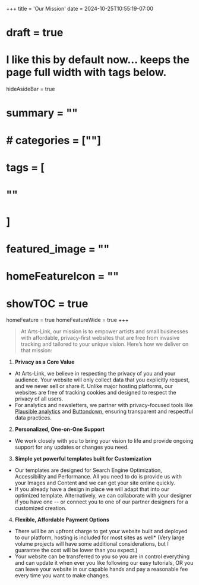 +++
title = 'Our Mission'
date = 2024-10-25T10:55:19-07:00
# draft = true
# I like this by default now... keeps the page full width with tags below.
hideAsideBar = true
# summary = ""
# # categories = [""]
# tags = [
  # ""
  # ]
# featured_image = ""
# homeFeatureIcon = ""
# showTOC = true
homeFeature = true
homeFeatureWide = true
+++

> At Arts-Link, our mission is to empower artists and small businesses with affordable, privacy-first websites that are free from invasive tracking and tailored to your unique vision. Here’s how we deliver on that mission:

1. **Privacy as a Core Value**
  - At Arts-Link, we believe in respecting the privacy of you and your audience. Your website will only collect data that you explicitly request, and we never sell or share it. Unlike major hosting platforms, our websites are free of tracking cookies and designed to respect the privacy of all users.
  - For analytics and newsletters, we partner with privacy-focused tools like [Plausible analytics](https://www.plausible.io) and [Buttondown](https://buttondown.email), ensuring transparent and respectful data practices.

2. **Personalized, One-on-One Support**
  - We work closely with you to bring your vision to life and provide ongoing support for any updates or changes you need.

3. **Simple yet powerful templates built for Customization**
  - Our templates are designed for Search Engine Optimization, Accessibility and Performance. All you need to do is provide us with your Images and Content and we can get your site online quickly.
  - If you already have a design in place we will adapt that into our optimized template. Alternatively, we can collaborate with your designer if you have one -- or connect you to one of our partner designers for a customized creation.

4. **Flexible, Affordable Payment Options**
  - There will be an upfront charge to get your website built and deployed to our platform, hosting is included for most sites as well* (Very large volume projects will have some additional considerations, but I guarantee the cost will be lower than you expect.)
  - Your website can be transferred to you so you are in control everything and can update it when ever you like following our easy tutorials, OR you can leave your website in our capable hands and pay a reasonable fee every time you want to make changes.
  

<!--more-->